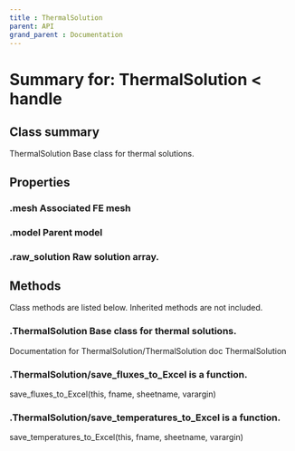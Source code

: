```yaml
---
title : ThermalSolution
parent: API
grand_parent : Documentation
---
```

# Summary for: **ThermalSolution**  < handle

## Class summary

ThermalSolution Base class for thermal solutions.

## Properties

### .**mesh** Associated FE mesh

### .**model** Parent model

### .**raw_solution** Raw solution array.


## Methods

Class methods are listed below. Inherited methods are not included.

### .**ThermalSolution** Base class for thermal solutions.
Documentation for ThermalSolution/ThermalSolution
doc ThermalSolution

### .ThermalSolution/**save_fluxes_to_Excel** is a function.
save_fluxes_to_Excel(this, fname, sheetname, varargin)

### .ThermalSolution/**save_temperatures_to_Excel** is a function.
save_temperatures_to_Excel(this, fname, sheetname, varargin)


